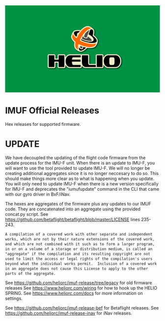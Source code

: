 ![Helio RC](https://raw.githubusercontent.com/heliorc/imuf-release/master/final.svg)
# IMUF Official Releases

Hex releases for supported firmware.

# UPDATE

We have decoupled the updating of the flight code firmware from the update process for the IMU-F unit. When there is an update to IMU-F, you will want to use the tool provided to update IMU-F. We will no longer be creating additional aggregates since it is no longer neccesary to do so. This should make things more clear as to what is happening when you update. You will only need to update IMU-F when there is a new version specifically for IMU-F and deprecates the "iumufupdate" command in the CLI that came with our gyro driver in BxF/iNav.


The hexes are aggregates of the firmware plus any updates to our IMUF code. They are concatenated into an aggregate using the provided concat.py script. See https://github.com/betaflight/betaflight/blob/master/LICENSE lines 235-243.


```
A compilation of a covered work with other separate and independent
works, which are not by their nature extensions of the covered work,
and which are not combined with it such as to form a larger program,
in or on a volume of a storage or distribution medium, is called an
"aggregate" if the compilation and its resulting copyright are not
used to limit the access or legal rights of the compilation's users
beyond what the individual works permit.  Inclusion of a covered work
in an aggregate does not cause this License to apply to the other
parts of the aggregate.
```

See https://github.com/heliorc/imuf-release/tree/legacy for old firmware releases
See https://www.heliorc.com/wiring for how to hook up the HELIO SPRING.
See https://www.heliorc.com/docs for more information on settings.

See https://github.com/heliorc/imuf-release-bef for Betaflight releases.
See https://github.com/heliorc/imuf-release-inav for iNav releases.
